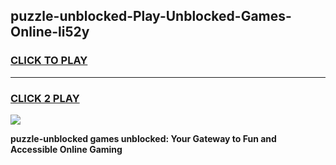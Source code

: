
## puzzle-unblocked-Play-Unblocked-Games-Online-li52y
<h3>
<a href="https://premium76.site?title=puzzle-unblocked&ref=25A">CLICK TO PLAY</a></h3>
<hr>

<h3>
<a href="https://premium76.site?title=puzzle-unblocked&ref=25A">CLICK 2 PLAY</a>
  
</h3>

<a href="https://premium76.site?title=puzzle-unblocked&ref=25A"><img src="https://clearcache.store/games.png"></a>


**puzzle-unblocked games unblocked: Your Gateway to Fun and Accessible Online Gaming**
